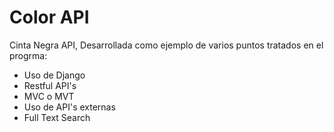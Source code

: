 # Color API

Cinta Negra API, Desarrollada como ejemplo de varios puntos tratados en el progrma:

- Uso de Django
- Restful API's
- MVC o MVT
- Uso de API's externas
- Full Text Search
